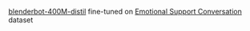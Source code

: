 [blenderbot-400M-distil](https://huggingface.co/facebook/blenderbot-400M-distill) fine-tuned on [Emotional Support Conversation](https://arxiv.org/pdf/2106.01144.pdf) dataset 
